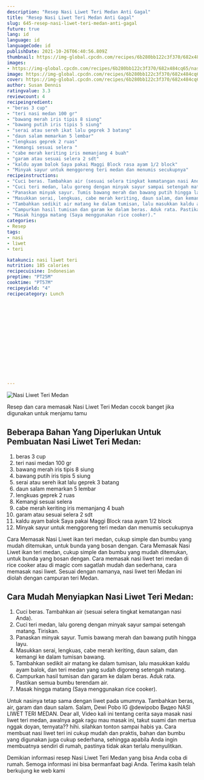```yaml
---
description: "Resep Nasi Liwet Teri Medan Anti Gagal"
title: "Resep Nasi Liwet Teri Medan Anti Gagal"
slug: 645-resep-nasi-liwet-teri-medan-anti-gagal
future: true
lang: id
language: id
languageCode: id
publishDate: 2021-10-26T06:40:56.809Z 
thumbnail: https://img-global.cpcdn.com/recipes/6b280bb122c3f370/682x484cq65/nasi-liwet-teri-medan-foto-resep-utama.png
images:
- https://img-global.cpcdn.com/recipes/6b280bb122c3f370/682x484cq65/nasi-liwet-teri-medan-foto-resep-utama.png
image: https://img-global.cpcdn.com/recipes/6b280bb122c3f370/682x484cq65/nasi-liwet-teri-medan-foto-resep-utama.png
cover: https://img-global.cpcdn.com/recipes/6b280bb122c3f370/682x484cq65/nasi-liwet-teri-medan-foto-resep-utama.png
author: Susan Dennis
ratingvalue: 3.3
reviewcount: 4
recipeingredient:
- "beras 3 cup"
- "teri nasi medan 100 gr"
- "bawang merah iris tipis 8 siung"
- "bawang putih iris tipis 5 siung"
- "serai atau sereh ikat lalu geprek 3 batang"
- "daun salam memarkan 5 lembar"
- "lengkuas geprek 2 ruas"
- "Kemangi sesuai selera "
- "cabe merah keriting iris memanjang 4 buah"
- "garam atau sesuai selera 2 sdt"
- "kaldu ayam balok Saya pakai Maggi Block rasa ayam 1/2 block"
- "Minyak sayur untuk menggoreng teri medan dan menumis secukupnya"
recipeinstructions:
- "Cuci beras. Tambahkan air (sesuai selera tingkat kematangan nasi Anda)."
- "Cuci teri medan, lalu goreng dengan minyak sayur sampai setengah matang. Tiriskan."
- "Panaskan minyak sayur. Tumis bawang merah dan bawang putih hingga layu."
- "Masukkan serai, lengkuas, cabe merah keriting, daun salam, dan kemangi ke dalam tumisan bawang."
- "Tambahkan sedikit air matang ke dalam tumisan, lalu masukkan kaldu ayam balok, dan teri medan yang sudah digoreng setengah matang."
- "Campurkan hasil tumisan dan garam ke dalam beras. Aduk rata. Pastikan semua bumbu terendam air."
- "Masak hingga matang (Saya menggunakan rice cooker)."
categories:
- Resep
tags:
- nasi
- liwet
- teri

katakunci: nasi liwet teri 
nutrition: 185 calories
recipecuisine: Indonesian
preptime: "PT25M"
cooktime: "PT57M"
recipeyield: "4"
recipecategory: Lunch


     
    
    
    
    
    
    
    
    
    
    
      
    
---
```



![Nasi Liwet Teri Medan](https://img-global.cpcdn.com/recipes/6b280bb122c3f370/682x484cq65/nasi-liwet-teri-medan-foto-resep-utama.png)

Resep dan cara memasak  Nasi Liwet Teri Medan cocok banget jika digunakan untuk menjamu tamu

<!--inarticleads1-->

## Beberapa Bahan Yang Diperlukan Untuk Pembuatan Nasi Liwet Teri Medan:

1. beras 3 cup
1. teri nasi medan 100 gr
1. bawang merah iris tipis 8 siung
1. bawang putih iris tipis 5 siung
1. serai atau sereh ikat lalu geprek 3 batang
1. daun salam memarkan 5 lembar
1. lengkuas geprek 2 ruas
1. Kemangi sesuai selera 
1. cabe merah keriting iris memanjang 4 buah
1. garam atau sesuai selera 2 sdt
1. kaldu ayam balok Saya pakai Maggi Block rasa ayam 1/2 block
1. Minyak sayur untuk menggoreng teri medan dan menumis secukupnya

Cara Memasak Nasi Liwet ikan teri medan, cukup simple dan bumbu yang mudah ditemukan, untuk bunda yang bosan dengan. Cara Memasak Nasi Liwet ikan teri medan, cukup simple dan bumbu yang mudah ditemukan, untuk bunda yang bosan dengan. Cara memasak nasi liwet teri medan di rice cooker atau di magic com sagatlah mudah dan sederhana, cara memasak nasi liwet. Sesuai dengan namanya, nasi liwet teri Medan ini diolah dengan campuran teri Medan. 

<!--inarticleads2-->

## Cara Mudah Menyiapkan Nasi Liwet Teri Medan:

1. Cuci beras. Tambahkan air (sesuai selera tingkat kematangan nasi Anda).
1. Cuci teri medan, lalu goreng dengan minyak sayur sampai setengah matang. Tiriskan.
1. Panaskan minyak sayur. Tumis bawang merah dan bawang putih hingga layu.
1. Masukkan serai, lengkuas, cabe merah keriting, daun salam, dan kemangi ke dalam tumisan bawang.
1. Tambahkan sedikit air matang ke dalam tumisan, lalu masukkan kaldu ayam balok, dan teri medan yang sudah digoreng setengah matang.
1. Campurkan hasil tumisan dan garam ke dalam beras. Aduk rata. Pastikan semua bumbu terendam air.
1. Masak hingga matang (Saya menggunakan rice cooker).


Untuk nasinya tetap sama dengan liwet pada umumnya. Tambahkan beras, air, garam dan daun salam. Salam, Dewi Pobo IG @dewipobo Видео NASI LIWET TERI MEDAN. Dear all, Video kali ini tentang cerita saya masak nasi liwet teri medan, awalnya agak ragu mau masak ini, takut suami dan mertua nggak doyan, ternyata?? hihi. silahkan tonton sampai habis ya. Cara membuat nasi liwet teri ini cukup mudah dan praktis, bahan dan bumbu yang digunakan juga cukup sederhana, sehingga apabila Anda ingin membuatnya sendiri di rumah, pastinya tidak akan terlalu menyulitkan. 

Demikian informasi  resep Nasi Liwet Teri Medan   yang bisa Anda coba di rumah. Semoga informasi ini bisa bermanfaat bagi Anda. Terima kasih telah berkujung ke web kami

